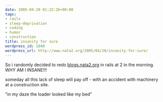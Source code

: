 ```yaml
---
date: 2005-04-20 01:22:26+00:00
tags:
- rails
- sleep-deprivation
- coding
- humor
- construction
title: insanity for sure
wordpress_id: 1048
wordpress_url: http://www.nata2.org/2005/04/20/insanity-for-sure/
---
```


So i randomly decided to redo <a href="http://blogs.nata2.org">blogs.nata2.org</a> in rails at 2 in the morning. WHY AM I INSANE!!!

someday all this lack of sleep will pay off - with an accident with machinery at a construction site. 

"in my daze the loader looked like my bed"